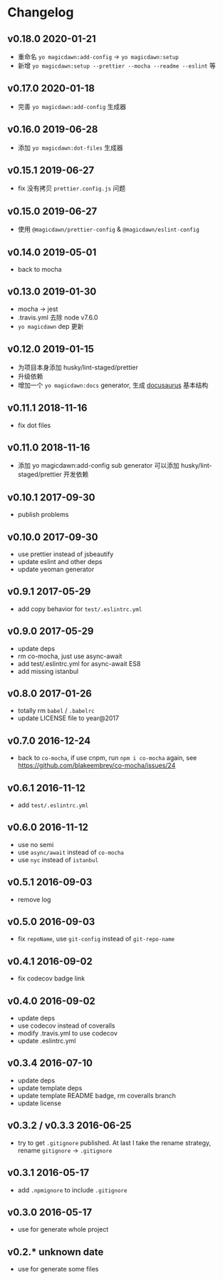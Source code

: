 # Changelog

## v0.18.0 2020-01-21

- 重命名 `yo magicdawn:add-config` -> `yo magicdawn:setup`
- 新增 `yo magicdawn:setup --prettier --mocha --readme --eslint` 等

## v0.17.0 2020-01-18

- 完善 `yo magicdawn:add-config` 生成器

## v0.16.0 2019-06-28

- 添加 `yo magicdawn:dot-files` 生成器

## v0.15.1 2019-06-27

- fix 没有拷贝 `prettier.config.js` 问题

## v0.15.0 2019-06-27

- 使用 `@magicdawn/prettier-config` & `@magicdawn/eslint-config`

## v0.14.0 2019-05-01

- back to mocha

## v0.13.0 2019-01-30

- mocha -> jest
- .travis.yml 去除 node v7.6.0
- `yo magicdawn` dep 更新

## v0.12.0 2019-01-15

- 为项目本身添加 husky/lint-staged/prettier
- 升级依赖
- 增加一个 `yo magicdawn:docs` generator, 生成 [docusaurus](https://docusaurus.io/docs/en/installation) 基本结构

## v0.11.1 2018-11-16

- fix dot files

## v0.11.0 2018-11-16

- 添加 yo magicdawn:add-config sub generator 可以添加 husky/lint-staged/prettier 开发依赖

## v0.10.1 2017-09-30

- publish problems

## v0.10.0 2017-09-30

- use prettier instead of jsbeautify
- update eslint and other deps
- update yeoman generator

## v0.9.1 2017-05-29

- add copy behavior for `test/.eslintrc.yml`

## v0.9.0 2017-05-29

- update deps
- rm co-mocha, just use async-await
- add test/.eslintrc.yml for async-await ES8
- add missing istanbul

## v0.8.0 2017-01-26

- totally rm `babel` / `.babelrc`
- update LICENSE file to year@2017

## v0.7.0 2016-12-24

- back to `co-mocha`, if use cnpm, run `npm i co-mocha` again, see https://github.com/blakeembrey/co-mocha/issues/24

## v0.6.1 2016-11-12

- add `test/.eslintrc.yml`

## v0.6.0 2016-11-12

- use no semi
- use `async/await` instead of `co-mocha`
- use `nyc` instead of `istanbul`

## v0.5.1 2016-09-03

- remove log

## v0.5.0 2016-09-03

- fix `repoName`, use `git-config` instead of `git-repo-name`

## v0.4.1 2016-09-02

- fix codecov badge link

## v0.4.0 2016-09-02

- update deps
- use codecov instead of coveralls
- modify .travis.yml to use codecov
- update .eslintrc.yml

## v0.3.4 2016-07-10

- update deps
- update template deps
- update template README badge, rm coveralls branch
- update license

## v0.3.2 / v0.3.3 2016-06-25

- try to get `.gitignore` published. At last I take the rename strategy,
  rename `gitignore` -> `.gitignore`

## v0.3.1 2016-05-17

- add `.npmignore` to include `.gitignore`

## v0.3.0 2016-05-17

- use for generate whole project

## v0.2.\* unknown date

- use for generate some files
